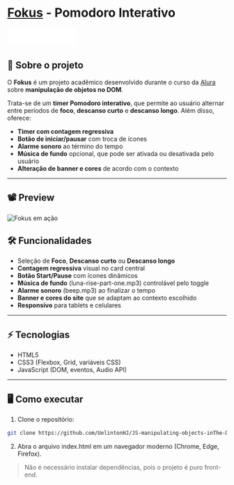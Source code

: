 # [Fokus](https://js-manipulating-objects-in-the-dom.vercel.app/) - Pomodoro Interativo

![Fokus](imagens/logo.png)

## 🎯 Sobre o projeto

O **Fokus** é um projeto acadêmico desenvolvido durante o curso da [Alura](https://www.alura.com.br/) sobre **manipulação de objetos no DOM**.

Trata-se de um **timer Pomodoro interativo**, que permite ao usuário alternar entre períodos de **foco**, **descanso curto** e **descanso longo**. Além disso, oferece:

- **Timer com contagem regressiva**
- **Botão de iniciar/pausar** com troca de ícones
- **Alarme sonoro** ao término do tempo
- **Música de fundo** opcional, que pode ser ativada ou desativada pelo usuário
- **Alteração de banner e cores** de acordo com o contexto

---

## 📽️ Preview

![Fokus em ação](imagens/Fokus-gif.gif)

## 🛠 Funcionalidades

- Seleção de **Foco**, **Descanso curto** ou **Descanso longo**
- **Contagem regressiva** visual no card central
- **Botão Start/Pause** com ícones dinâmicos
- **Música de fundo** (luna-rise-part-one.mp3) controlável pelo toggle
- **Alarme sonoro** (beep.mp3) ao finalizar o tempo
- **Banner e cores do site** que se adaptam ao contexto escolhido
- **Responsivo** para tablets e celulares

---

## ⚡ Tecnologias

- HTML5
- CSS3 (Flexbox, Grid, variáveis CSS)
- JavaScript (DOM, eventos, Audio API)

---

## 🖥️ Como executar

1. Clone o repositório:
```bash
git clone https://github.com/UelintonHJ/JS-manipulating-objects-inThe-DOM
```

2. Abra o arquivo index.html em um navegador moderno (Chrome, Edge, Firefox).
> Não é necessário instalar dependências, pois o projeto é puro front-end.

